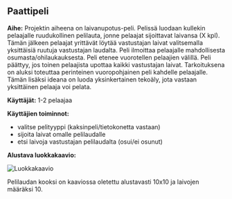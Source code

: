 ## Paattipeli

**Aihe:** Projektin aiheena on laivanupotus-peli. Pelissä luodaan kullekin pelaajalle ruudukollinen pelilauta, jonne pelaajat sijoittavat laivansa (X kpl). Tämän jälkeen pelaajat yrittävät löytää vastustajan laivat valitsemalla yksittäisiä ruutuja vastustajan laudalta. Peli ilmoittaa pelaajalle mahdollisesta osumasta/ohilaukauksesta. Peli etenee vuorotellen pelaajien välillä. Peli päättyy, jos toinen pelaajista upottaa kaikki vastustajan laivat. Tarkoituksena on aluksi toteuttaa perinteinen vuoropohjainen peli kahdelle pelaajalle. Tämän lisäksi ideana on luoda yksinkertainen tekoäly, jota vastaan yksittäinen pelaaja voi pelata.

**Käyttäjät:** 1-2 pelaajaa

**Käyttäjien toiminnot:** 
- valitse pelityyppi (kaksinpeli/tietokonetta vastaan)
- sijoita laivat omalle pelilaudalle
- etsi laivoja vastustajan pelilaudalta (osui/ei osunut)

**Alustava luokkakaavio:**

![Luokkakaavio](https://yuml.me/5d5bf33d)

Pelilaudan kooksi on kaaviossa oletettu alustavasti 10x10 ja laivojen määräksi 10.
